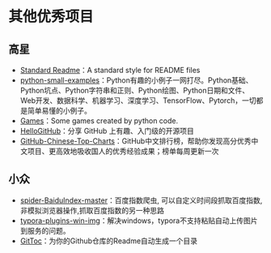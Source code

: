 # 其他优秀项目

## 高星

* [Standard Readme](https://github.com/RichardLitt/standard-readme)：A standard style for README files
* [python-small-examples](https://github.com/jackzhenguo/python-small-examples)：Python有趣的小例子一网打尽。Python基础、Python坑点、Python字符串和正则、Python绘图、Python日期和文件、Web开发、数据科学、机器学习、深度学习、TensorFlow、Pytorch，一切都是简单易懂的小例子。
* [Games](https://github.com/CharlesPikachu/Games)：Some games created by python code.
* [HelloGitHub](https://github.com/521xueweihan/HelloGitHub)：分享 GitHub 上有趣、入门级的开源项目
* [GitHub-Chinese-Top-Charts](https://github.com/kon9chunkit/GitHub-Chinese-Top-Charts)：GitHub中文排行榜，帮助你发现高分优秀中文项目、更高效地吸收国人的优秀经验成果；榜单每周更新一次

## 小众

* [spider-BaiduIndex-master](https://github.com/longxiaofei/spider-BaiduIndex/tree/master/new_spider_without_selenium)：百度指数爬虫, 可以自定义时间段抓取百度指数,非模拟浏览器操作,抓取百度指数的另一种思路
* [typora-plugins-win-img](https://github.com/Thobian/typora-plugins-win-img)：解决windows，typora不支持粘贴自动上传图片到服务的问题。
* [GitToc](https://github.com/Holy-Shine/GitToc/blob/master/README_CN.md)：为你的Github仓库的Readme自动生成一个目录

